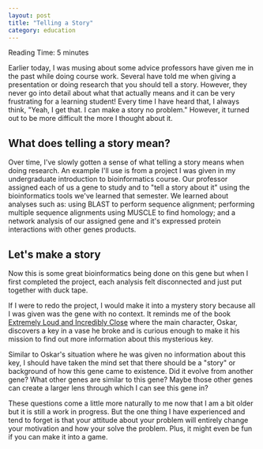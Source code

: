 ```yaml
---
layout: post
title: "Telling a Story"
category: education
---
```


<span class="octicon octicon-clock"></span> Reading Time: 5 minutes

Earlier today, I was musing about some advice professors have given me in the
past while doing course work. Several have told me when giving a presentation or
doing research that you should tell a story. However, they never go into detail
about what that actually means and it can be very frustrating for a learning
student! Every time I have heard that, I always think, "Yeah, I get that. I can
make a story no problem." However, it turned out to be more difficult the more I
thought about it. 

## What does telling a story mean?

Over time, I've slowly gotten a sense of what telling a story means when doing
research. An example I'll use is from a project I was given in my undergraduate
introduction to bioinformatics course. Our professor assigned each of us a gene
to study and to "tell a story about it" using the bioinformatics tools we've
learned that semester. We learned about analyses such as: using BLAST to perform
sequence alignment; performing multiple sequence alignments using MUSCLE to find
homology; and a network analysis of our assigned gene and it's expressed protein
interactions with other genes products.

<!--break-->

## Let's make a story

Now this is some great bioinformatics being done on this gene but when I first
completed the project, each analysis felt disconnected and just put together with
duck tape. 

If I were to redo the project, I would make it into a mystery story because all
I was given was the gene with no context. It reminds me of the book [Extremely
Loud and Incredibly Close][book] where the main character, Oskar, discovers a
key in a vase he broke and is curious enough to make it his mission to find out
more information about this mysterious key. 

Similar to Oskar's situation where he was given no information about this key,
I should have taken the mind set that there should be a "story" or background of
how this gene came to existence. Did it evolve from another gene? What other
genes are similar to this gene? Maybe those other genes can create a larger lens
through which I can see this gene in? 

These questions come a little more naturally to me now that I am a bit older but
it is still a work in progress. But the one thing I have experienced and tend to
forget is that your attitude about your problem will entirely change your
motivation and how your solve the problem. Plus, it might even be fun if you can
make it into a game.

[book]: https://en.wikipedia.org/wiki/Extremely_Loud_and_Incredibly_Close
